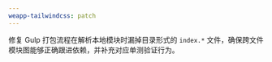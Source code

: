 ```yaml
---
weapp-tailwindcss: patch
---
```


修复 Gulp 打包流程在解析本地模块时漏掉目录形式的 `index.*` 文件，确保跨文件模块图能够正确跟进依赖，并补充对应单测验证行为。
